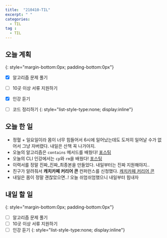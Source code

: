 ```yaml
---
title:  "210410-TIL"
excerpt: " "
categories: 
  - TIL
tag : 
  - TIL
---
```



## 오늘 계획
{: style="margin-bottom:0px; padding-bottom:0px"}

- [X] 알고리즘 문제 풀기
- [ ] 10곳 이상 서류 지원하기
- [X] 인강 듣기
- [ ] 코드 정리하기
{: style="list-style-type:none; display:inline"}


## 오늘 한 일

- 정혈 + 일요일이라 몸이 너무 힘들어서 6시에 일어났는데도 도저히 일어날 수가 없어서 그냥 자버렸다. 내일은 산책 꼭 나가야지.
- 오늘의 알고리즘은 `contains` 메서드를 배웠다! [포스팅](https://techhan.github.io/algorithm/programmers-07/)
- 오늘의 CLI 인강에서는 `cp`와 `rm`을 배웠다! [포스팅](https://techhan.github.io/study/cli-06/)
- 이력서를 정말 진짜_진짜_최종본을 만들었다. 내일부터는 진짜 지원해야지..
- 친구가 알려줘서 **캐치카페 커리어 콘** 컨퍼런스를 신청했다. [캐치카페 커리어 콘](https://www.catch.co.kr/CatchCafe/ProgramView/CareerCon?utm_source=instagram&utm_medium=display&utm_campaign=careercon&utm_content=careercon_2&fbclid=IwAR38_d1c2btXE-3agH0jVv7Hvt4nQtRlHM1tpgpvQ84Tx-ioNE3Hc0YuzrI&mobile)
- 내일은 몸이 정말 괜찮았으면..! 오늘 쉬엄쉬엄했으니 내일부터 힘내자

## 내일 할 일
{: style="margin-bottom:0px; padding-bottom:0px"}

- [ ] 알고리즘 문제 풀기
- [ ] 10곳 이상 서류 지원하기
- [ ] 인강 듣기
{: style="list-style-type:none; display:inline"}